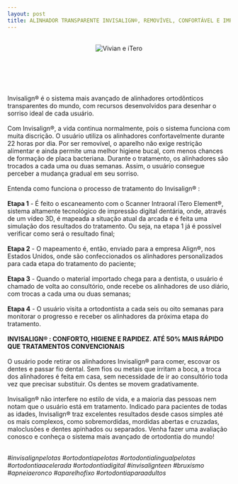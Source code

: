 ```yaml
---
layout: post
title: ALINHADOR TRANSPARENTE INVISALIGN®, REMOVÍVEL, CONFORTÁVEL E IMPERCEPTÍVEL
---
```


<br>
<center>
<img class="center-fit" src="img/itero.jpg" alt="Vivian e iTero" style="max-width: 800px"></center><br>


<br><br><br>


Invisalign® é o sistema mais avançado de alinhadores ortodônticos transparentes do mundo, com recursos desenvolvidos para desenhar o sorriso ideal de cada usuário.
<br><br>
Com Invisalign®, a vida continua normalmente, pois o sistema funciona com muita discrição. O usuário utiliza os alinhadores confortavelmente durante 22 horas por dia. Por ser removível, o aparelho não exige restrição alimentar e ainda permite uma melhor higiene bucal, com menos chances de formação de placa bacteriana.
Durante o tratamento, os alinhadores são trocados a cada uma ou duas semanas. Assim, o usuário consegue perceber a mudança gradual em seu sorriso.
<br><br>
Entenda como funciona o processo de tratamento do Invisalign® :
<br><br>
**Etapa 1** - É feito o escaneamento com o Scanner Intraoral iTero Element®, sistema altamente tecnológico de impressão digital dentária, onde, através de um vídeo 3D, é mapeada a situação atual da arcada e é feita uma simulação dos resultados do tratamento. Ou seja, na etapa 1 já é possível verificar como será o resultado final;
<br><br>
**Etapa 2** - O mapeamento é, então, enviado para a empresa Align®, nos Estados Unidos, onde são confeccionados os alinhadores personalizados para cada etapa do tratamento do paciente;
<br><br>
**Etapa 3** - Quando o material importado chega para a dentista, o usuário é chamado de volta ao consultório, onde recebe os alinhadores de uso diário, com trocas a cada uma ou duas semanas;
<br><br>
**Etapa 4** - O usuário visita a ortodontista a cada seis ou oito semanas para monitorar o progresso e receber os alinhadores da próxima etapa do tratamento.
<br><br>
**INVISALIGN® : CONFORTO, HIGIENE E RAPIDEZ. ATÉ 50% MAIS RÁPIDO QUE TRATAMENTOS CONVENCIONAIS**
<br><br>
O usuário pode retirar os alinhadores Invisalign® para comer, escovar os dentes e passar fio dental. Sem fios ou metais que irritam a boca, a troca dos alinhadores é feita em casa, sem necessidade de ir ao consultório toda vez que precisar substituir. Os dentes se movem gradativamente.
<br><br>
Invisalign® não interfere no estilo de vida, e a maioria das pessoas nem notam que o usuário está em tratamento.
Indicado para pacientes de todas as idades, Invisalign® traz excelentes resultados desde casos simples até os mais complexos, como sobremordidas, mordidas abertas e cruzadas, maloclusões e dentes apinhados ou separados.
Venha fazer uma avaliação conosco e conheça o sistema mais avançado de ortodontia do mundo!
<br><br>

_#invisalignpelotas #ortodontiapelotas #ortodontialingualpelotas #ortodontiaacelerada #ortodontiadigital #invisalignteen #bruxismo #apneiaeronco #aparelhofixo #ortodontiaparaadultos_ 




